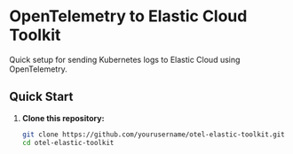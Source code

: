 # OpenTelemetry to Elastic Cloud Toolkit

Quick setup for sending Kubernetes logs to Elastic Cloud using OpenTelemetry.

## Quick Start

1. **Clone this repository:**
   ```bash
   git clone https://github.com/yourusername/otel-elastic-toolkit.git
   cd otel-elastic-toolkit